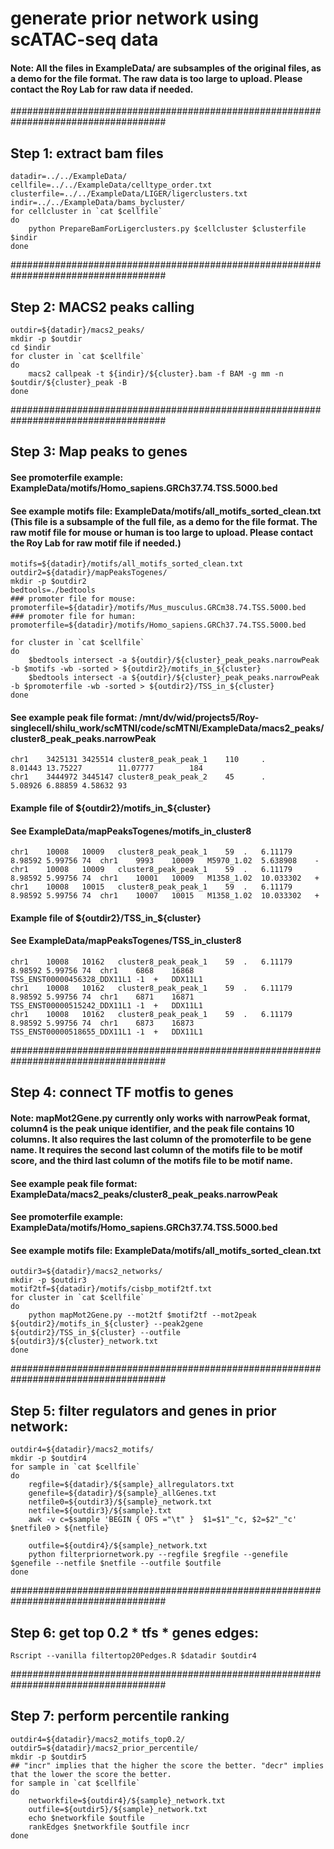 # generate prior network using scATAC-seq data

#### Note: All the files in ExampleData/ are subsamples of the original files, as a demo for the file format. The raw data is too large to upload. Please contact the Roy Lab for raw data if needed.

####################################################################################
## Step 1: extract bam files
```
datadir=../../ExampleData/
cellfile=../../ExampleData/celltype_order.txt
clusterfile=../../ExampleData/LIGER/ligerclusters.txt
indir=../../ExampleData/bams_bycluster/
for cellcluster in `cat $cellfile`
do
    python PrepareBamForLigerclusters.py $cellcluster $clusterfile $indir
done
```

####################################################################################
## Step 2: MACS2 peaks calling

```
outdir=${datadir}/macs2_peaks/
mkdir -p $outdir
cd $indir
for cluster in `cat $cellfile`
do
    macs2 callpeak -t ${indir}/${cluster}.bam -f BAM -g mm -n $outdir/${cluster}_peak -B 
done
```

####################################################################################
## Step 3: Map peaks to genes 

#### See promoterfile example: ExampleData/motifs/Homo_sapiens.GRCh37.74.TSS.5000.bed
#### See example motifs file: ExampleData/motifs/all_motifs_sorted_clean.txt (This file is a subsample of the full file, as a demo for the file format. The raw motif file for mouse or human is too large to upload. Please contact the Roy Lab for raw motif file if needed.) 

```
motifs=${datadir}/motifs/all_motifs_sorted_clean.txt
outdir2=${datadir}/mapPeaksTogenes/
mkdir -p $outdir2
bedtools=./bedtools
### promoter file for mouse:
promoterfile=${datadir}/motifs/Mus_musculus.GRCm38.74.TSS.5000.bed
### promoter file for human:
promoterfile=${datadir}/motifs/Homo_sapiens.GRCh37.74.TSS.5000.bed

for cluster in `cat $cellfile`
do 
    $bedtools intersect -a ${outdir}/${cluster}_peak_peaks.narrowPeak -b $motifs -wb -sorted > ${outdir2}/motifs_in_${cluster} 
    $bedtools intersect -a ${outdir}/${cluster}_peak_peaks.narrowPeak -b $promoterfile -wb -sorted > ${outdir2}/TSS_in_${cluster}
done
```

#### See example peak file format: /mnt/dv/wid/projects5/Roy-singlecell/shilu_work/scMTNI/code/scMTNI/ExampleData/macs2_peaks/cluster8_peak_peaks.narrowPeak
```
chr1    3425131 3425514 cluster8_peak_peak_1    110     .       8.01443 13.75227        11.07777        184
chr1    3444972 3445147 cluster8_peak_peak_2    45      .       5.08926 6.88859 4.58632 93
```

#### Example file of ${outdir2}/motifs_in_${cluster}
#### See ExampleData/mapPeaksTogenes/motifs_in_cluster8
```
chr1	10008	10009	cluster8_peak_peak_1	59	.	6.11179	8.98592	5.99756	74	chr1	9993	10009	M5970_1.02	5.638908	-
chr1	10008	10009	cluster8_peak_peak_1	59	.	6.11179	8.98592	5.99756	74	chr1	10001	10009	M1358_1.02	10.033302	+
chr1	10008	10015	cluster8_peak_peak_1	59	.	6.11179	8.98592	5.99756	74	chr1	10007	10015	M1358_1.02	10.033302	+
```

#### Example file of ${outdir2}/TSS_in_${cluster}
#### See ExampleData/mapPeaksTogenes/TSS_in_cluster8
```
chr1	10008	10162	cluster8_peak_peak_1	59	.	6.11179	8.98592	5.99756	74	chr1	6868	16868	TSS_ENST00000456328_DDX11L1	-1	+	DDX11L1
chr1	10008	10162	cluster8_peak_peak_1	59	.	6.11179	8.98592	5.99756	74	chr1	6871	16871	TSS_ENST00000515242_DDX11L1	-1	+	DDX11L1
chr1	10008	10162	cluster8_peak_peak_1	59	.	6.11179	8.98592	5.99756	74	chr1	6873	16873	TSS_ENST00000518655_DDX11L1	-1	+	DDX11L1
```

####################################################################################
##  Step 4: connect TF motfis to genes
#### Note: mapMot2Gene.py currently only works with narrowPeak format, column4 is the peak unique identifier, and the peak file contains 10 columns. It also requires the last column of the promoterfile to be gene name. It requires the second last column of the motifs file to be motif score, and the third last column of the motifs file to be motif name. 
#### See example peak file format: ExampleData/macs2_peaks/cluster8_peak_peaks.narrowPeak
#### See promoterfile example: ExampleData/motifs/Homo_sapiens.GRCh37.74.TSS.5000.bed
#### See example motifs file: ExampleData/motifs/all_motifs_sorted_clean.txt

```
outdir3=${datadir}/macs2_networks/
mkdir -p $outdir3
motif2tf=${datadir}/motifs/cisbp_motif2tf.txt
for cluster in `cat $cellfile`
do 
    python mapMot2Gene.py --mot2tf $motif2tf --mot2peak ${outdir2}/motifs_in_${cluster} --peak2gene ${outdir2}/TSS_in_${cluster} --outfile ${outdir3}/${cluster}_network.txt
done
```

####################################################################################
## Step 5: filter regulators and genes in prior network:

```
outdir4=${datadir}/macs2_motifs/
mkdir -p $outdir4
for sample in `cat $cellfile`
do
    regfile=${datadir}/${sample}_allregulators.txt
    genefile=${datadir}/${sample}_allGenes.txt
    netfile0=${outdir3}/${sample}_network.txt
    netfile=${outdir3}/${sample}.txt
    awk -v c=$sample 'BEGIN { OFS ="\t" }  $1=$1"_"c, $2=$2"_"c' $netfile0 > ${netfile}

    outfile=${outdir4}/${sample}_network.txt
    python filterpriornetwork.py --regfile $regfile --genefile $genefile --netfile $netfile --outfile $outfile 
done
```

####################################################################################
## Step 6: get top 0.2 * tfs * genes edges:
```
Rscript --vanilla filtertop20Pedges.R $datadir $outdir4
```

####################################################################################
## Step 7: perform percentile ranking
```
outdir4=${datadir}/macs2_motifs_top0.2/
outdir5=${datadir}/macs2_prior_percentile/
mkdir -p $outdir5
## "incr" implies that the higher the score the better. "decr" implies that the lower the score the better.
for sample in `cat $cellfile`
do
    networkfile=${outdir4}/${sample}_network.txt
    outfile=${outdir5}/${sample}_network.txt
    echo $networkfile $outfile
    rankEdges $networkfile $outfile incr
done
```
